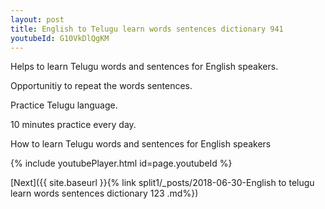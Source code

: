 ```yaml
---
layout: post
title: English to Telugu learn words sentences dictionary 941 
youtubeId: G10VkDlQgKM
---
```

 
 
Helps to learn Telugu words and sentences for English speakers.

Opportunitiy to repeat the words sentences. 

Practice Telugu language. 
 
10 minutes practice every day. 
 
How to learn Telugu words and sentences for English speakers 
 
{% include youtubePlayer.html id=page.youtubeId %}
 
 
[Next]({{ site.baseurl }}{% link  split1/_posts/2018-06-30-English to telugu learn words sentences dictionary 123 .md%})
 
